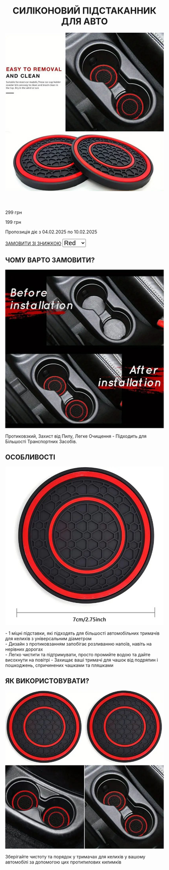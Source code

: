 <!DOCTYPE html>
<html lang="uk">
<head>
    <meta charset="UTF-8">
    <meta name="viewport" content="width=device-width, initial-scale=1.0">
    <title>Силіконовий Підстаканник для Авто</title>
    <link rel="stylesheet" href="style.css">
    <link rel="stylesheet" href="script.JS">
</head>
<body>

<header>
    <h1>СИЛІКОНОВИЙ ПІДСТАКАННИК ДЛЯ АВТО</h1>
    <img src="pictires.img/photo_1.jpg" alt="Силіконовий очищувач" class="product-image">
</header>

<div class="price-section">
    <p class="old-price">299 грн</p>
    <p class="new-price">199 грн</p>
    <p>Пропозиція діє з 04.02.2025 по 10.02.2025</p>
    <a href="#" class="discount-btn">ЗАМОВИТИ ЗІ ЗНИЖКОЮ</a>
    <select name="" id=""  style="font-size: 20px;">
        <option value="Red">Red</option>
        <option value="White">White</option>
        <option value="Blue">Blue</option>
    </select>
</div>

<div class="section">
    <h2>ЧОМУ ВАРТО ЗАМОВИТИ?</h2>
    <img src="pictires.img/photo_2.jpg" alt="Особливість 1" class="feature-img">
    <p>Протиковзкий, Захист від Пилу, Легке Очищення - Підходить для Більшості Транспортних Засобів.</p>
</div>

<div class="section">
    <h2>ОСОБЛИВОСТІ</h2>
    <img src="pictires.img/photo_3.jpg" alt="Особливість 2" class="feature-img">
    <p>
    - 1 міцні підставки, які підходять для більшості автомобільних тримачів для келихів з універсальним діаметром<br>
    - Дизайн з протиковзанням запобігає розливанню напоїв, навіть на нерівних дорогах<br>
    - Легко чистити та підтримувати, просто промийте водою та дайте висохнути на повітрі
    - Захищає ваші тримачі для чашок від подряпин і пошкоджень, спричинених чашками та пляшками ️
    </p>
</div>

<div class="section">
    <h2>ЯК ВИКОРИСТОВУВАТИ?</h2>
    <img src="pictires.img/photo_red.jpg" alt="Особливість 3" class="feature-img">
    <p>
        Зберігайте чистоту та порядок у тримачах для келихів у вашому автомобілі за допомогою цих протипилових килимків
    </p>
</div>
